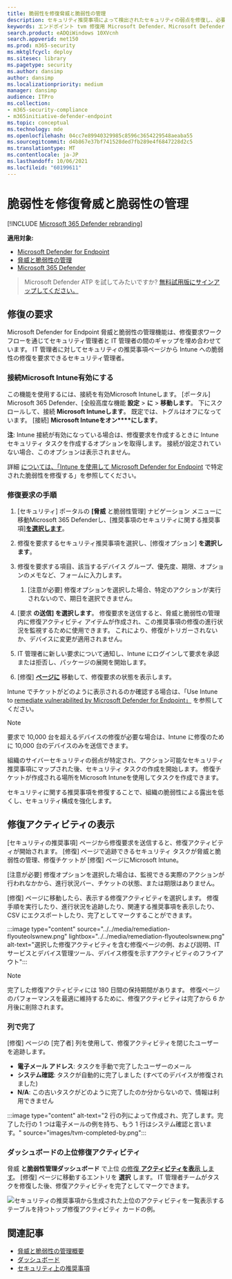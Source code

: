 ```yaml
---
title: 脆弱性を修復脅威と脆弱性の管理
description: セキュリティ推奨事項によって検出されたセキュリティの弱点を修復し、必要に応じて例外を作成脅威と脆弱性の管理。
keywords: エンドポイント tvm 修復用 Microsoft Defender、Microsoft Defender for Endpoint tvm、脅威と脆弱性の管理、脅威 & 脆弱性の管理、脅威& 脆弱性の管理 修復、tvm 修復 intune、tvm 修復 sccm
search.product: eADQiWindows 10XVcnh
search.appverid: met150
ms.prod: m365-security
ms.mktglfcycl: deploy
ms.sitesec: library
ms.pagetype: security
ms.author: dansimp
author: dansimp
ms.localizationpriority: medium
manager: dansimp
audience: ITPro
ms.collection:
- m365-security-compliance
- m365initiative-defender-endpoint
ms.topic: conceptual
ms.technology: mde
ms.openlocfilehash: 04cc7e89940329985c8596c3654229548aeaba55
ms.sourcegitcommit: d4b867e37bf741528ded7fb289e4f6847228d2c5
ms.translationtype: MT
ms.contentlocale: ja-JP
ms.lasthandoff: 10/06/2021
ms.locfileid: "60199611"
---
```

# <a name="remediate-vulnerabilities-with-threat-and-vulnerability-management"></a>脆弱性を修復脅威と脆弱性の管理

[!INCLUDE [Microsoft 365 Defender rebranding](../../includes/microsoft-defender.md)]

**適用対象:**
- [Microsoft Defender for Endpoint](https://go.microsoft.com/fwlink/?linkid=2154037)
- [脅威と脆弱性の管理](next-gen-threat-and-vuln-mgt.md)
- [Microsoft 365 Defender](https://go.microsoft.com/fwlink/?linkid=2118804)

> Microsoft Defender ATP を試してみたいですか? [無料試用版にサインアップしてください。](https://signup.microsoft.com/create-account/signup?products=7f379fee-c4f9-4278-b0a1-e4c8c2fcdf7e&ru=https://aka.ms/MDEp2OpenTrial?ocid=docs-wdatp-portaloverview-abovefoldlink)

## <a name="request-remediation"></a>修復の要求

Microsoft Defender for Endpoint 脅威と脆弱性の管理機能は、修復要求ワークフローを通じてセキュリティ管理者と IT 管理者の間のギャップを埋め合わせています。 IT 管理者に対してセキュリティの推奨事項ページから Intune への脆弱性の修復を要求できるセキュリティ管理者。

### <a name="enable-microsoft-intune-connection"></a>接続Microsoft Intune有効にする

この機能を使用するには、接続を有効Microsoft Intuneします。 [ポータル] Microsoft 365 Defender、[全般高度な機能 **設定** \> **に** \> **移動します**。 下にスクロールして、接続 **Microsoft Intuneします**。 既定では、トグルはオフになっています。 [接続] **Microsoft Intuneをオン****にします**。

**注**: Intune 接続が有効になっている場合は、修復要求を作成するときに Intune セキュリティ タスクを作成するオプションを取得します。 接続が設定されていない場合、このオプションは表示されません。

詳細 [については、「Intune を使用して Microsoft Defender for Endpoint](/intune/atp-manage-vulnerabilities) で特定された脆弱性を修復する」を参照してください。

### <a name="remediation-request-steps"></a>修復要求の手順

1. [セキュリティ] ポータルの **[脅威** と脆弱性管理] ナビゲーション メニューに移動Microsoft 365 Defenderし、[推奨事項のセキュリティに関する推奨事項][**を選択します**](tvm-security-recommendation.md)。

2. 修復を要求するセキュリティ推奨事項を選択し、[修復オプション] **を選択します**。

3. 修復を要求する項目、該当するデバイス グループ、優先度、期限、オプションのメモなど、フォームに入力します。
    1. [注意が必要] 修復オプションを選択した場合、特定のアクションが実行されないので、期日を選択できません。

4. [要求 **の送信] を選択します**。 修復要求を送信すると、脅威と脆弱性の管理内に修復アクティビティ アイテムが作成され、この推奨事項の修復の進行状況を監視するために使用できます。 これにより、修復がトリガーされないか、デバイスに変更が適用されません。

5. IT 管理者に新しい要求について通知し、Intune にログインして要求を承認または拒否し、パッケージの展開を開始します。

6. [修復] [**ページに**](tvm-remediation.md) 移動して、修復要求の状態を表示します。

Intune でチケットがどのように表示されるのか確認する場合は、「Use Intune to [remediate vulnerabilited by Microsoft Defender for Endpoint」](/intune/atp-manage-vulnerabilities) を参照してください。

> [!NOTE]
> 要求で 10,000 台を超えるデバイスの修復が必要な場合は、Intune に修復のために 10,000 台のデバイスのみを送信できます。

組織のサイバーセキュリティの弱点が特定され、アクション可能なセキュリティ推奨事項にマップされた後、[](tvm-security-recommendation.md)セキュリティ タスクの作成を開始します。 修復チケットが作成される場所をMicrosoft Intuneを使用してタスクを作成できます。

セキュリティに関する推奨事項を修復することで、組織の脆弱性による露出を低くし、セキュリティ構成を強化します。

## <a name="view-your-remediation-activities"></a>修復アクティビティの表示

[セキュリティの推奨事項] ページから修復要求を送信すると、修復アクティビティが開始されます。 [修復] ページで追跡できるセキュリティ タスクが脅威と脆弱性の管理、修復チケットが [修復] ページにMicrosoft Intune。

[注意が必要] 修復オプションを選択した場合は、監視できる実際のアクションが行われなかから、進行状況バー、チケットの状態、または期限はありません。

[修復] ページに移動したら、表示する修復アクティビティを選択します。 修復手順を実行したり、進行状況を追跡したり、関連する推奨事項を表示したり、CSV にエクスポートしたり、完了としてマークすることができます。

:::image type="content" source="../../media/remediation-flyouteolswnew.png" lightbox="../../media/remediation-flyouteolswnew.png" alt-text="選択した修復アクティビティを含む修復ページの例、および説明、IT サービスとデバイス管理ツール、デバイス修復を示すアクティビティのフライアウト":::

> [!NOTE]
> 完了した修復アクティビティには 180 日間の保持期間があります。 修復ページのパフォーマンスを最適に維持するために、修復アクティビティは完了から 6 か月後に削除されます。

### <a name="completed-by-column"></a>列で完了

[修復] ページの [完了者] 列を使用して、修復アクティビティを閉じたユーザーを追跡します。

- **電子メール アドレス**: タスクを手動で完了したユーザーのメール
- **システム確認**: タスクが自動的に完了しました (すべてのデバイスが修復されました)
- **N/A**: この古いタスクがどのように完了したのか分からないので、情報は利用できません

:::image type="content" alt-text="2 行の列によって作成され、完了します。完了した行の 1 つは電子メールの例を持ち、もう 1 行はシステム確認と言います。" source="images/tvm-completed-by.png":::

### <a name="top-remediation-activities-in-the-dashboard"></a>ダッシュボードの上位修復アクティビティ

脅威 **と脆弱性管理ダッシュボード** で上位 [の修復 **アクティビティを表示** します](tvm-dashboard-insights.md)。 [修復] ページに移動するエントリを **選択** します。 IT 管理者チームがタスクを修復した後、修復アクティビティを完了としてマークできます。

![セキュリティの推奨事項から生成された上位のアクティビティを一覧表示するテーブルを持つトップ修復アクティビティ カードの例。](images/tvm-remediation-activities-card.png)

## <a name="related-articles"></a>関連記事

- [脅威と脆弱性の管理概要](next-gen-threat-and-vuln-mgt.md)
- [ダッシュボード](tvm-dashboard-insights.md)
- [セキュリティ上の推奨事項](tvm-security-recommendation.md)
